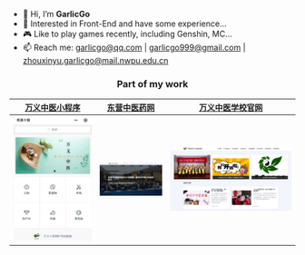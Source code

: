 - 👋 Hi, I’m **GarlicGo**
- 👀 Interested in Front-End and have some experience...
- 🎮 Like to play games recently, including Genshin, MC...
- 📫 Reach me: garlicgo@qq.com | garlicgo999@gmail.com | zhouxinyu.garlicgo@mail.nwpu.edu.cn

<div align="center">
  <h3>Part of my work</h3>
</div>

<!-- <div align="center">

1.[万义中医小程序](./images/wyzy-qrcode.png) ⬇️

![万义中医小程序码](./images/wyzy-home.jpg)

2.[东营中医药网](www.dyzyxh.cn) - 东营市中医协会官方网站 ⬇️

![东营中医药网](./images/dyzyyw-home.png)

3.[万义中医学校官网](www.dyzyxh.cn/wyzyschool) - 万义中医学校官方网站 ⬇️

![万义中医学校官网](./images/wyzyschool-home.png)
</div> -->

| [万义中医小程序](./images/wyzy-qrcode.png) | [东营中医药网](www.dyzyxh.cn) | [万义中医学校官网](www.dyzyxh.cn/wyzyschool) |
| :----: | :----: | :----: |
| ![万义中医小程序码](./images/wyzy-home.jpg) | ![东营中医药网](./images/dyzyyw-home.png) | ![万义中医学校官网](./images/wyzyschool-home.png) |
